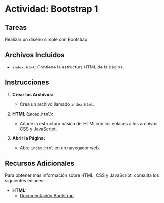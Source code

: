 # Actividad: Bootstrap 1

## Tareas
Realizar un diseño simple con Bootstrap

## Archivos Incluidos
- `index.html`: Contiene la estructura HTML de la página.

## Instrucciones

1. **Crear los Archivos:**
   - Crea un archivo llamado `index.html`.

2. **HTML (`index.html`):**
   - Añade la estructura básica del HTMl con los enlaces a los archivos CSS y JavaScript.

5. **Abrir la Página:**
   - Abre `index.html` en un navegador web.

## Recursos Adicionales

Para obtener más información sobre HTML, CSS y JavaScript, consulta los siguientes enlaces:

- **HTML:**
  - [Documentación Bootstrap](https://getbootstrap.esdocu.com/docs/5.3/getting-started/introduction/)